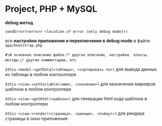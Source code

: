 # Project, PHP + MySQL

**debug метод** 

`sendError(<error> <location of error (only debug mode)>)`

все **настройки приложения и переключение в debug mode** в файле `app/bootstrap.php`

`#\# основное описание файла`
`/* другое описание, настройки, классы, методы`
`// другие комментарии, etc`

`$this->model->getData(<таблица>, <сортировать по>)` для вывода данных из таблицы в любом контроллере

`$this->view->setVariable(<имя>, <значение>)` для назначения маркеров шаблона в любом контроллере

`$this->view->getHtml(<шаблон>)` для генерации html кода шаблона в любом контроллере

`$this->view->render(<страница>, <данные>, <лэйаут>)` для рендера страницы в окно приложения